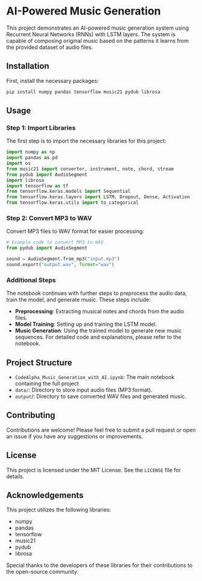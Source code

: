 # AI-Powered Music Generation

This project demonstrates an AI-powered music generation system using Recurrent Neural Networks (RNNs) with LSTM layers. The system is capable of composing original music based on the patterns it learns from the provided dataset of audio files.

## Installation

First, install the necessary packages:

```bash
pip install numpy pandas tensorflow music21 pydub librosa
```
## Usage 
### Step 1: Import Libraries

The first step is to import the necessary libraries for this project:
```python
import numpy as np
import pandas as pd
import os
from music21 import converter, instrument, note, chord, stream
from pydub import AudioSegment
import librosa
import tensorflow as tf
from tensorflow.keras.models import Sequential
from tensorflow.keras.layers import LSTM, Dropout, Dense, Activation
from tensorflow.keras.utils import to_categorical
```
### Step 2: Convert MP3 to WAV
Convert MP3 files to WAV format for easier processing:
```python
# Example code to convert MP3 to WAV
from pydub import AudioSegment

sound = AudioSegment.from_mp3("input.mp3")
sound.export("output.wav", format="wav")
```
### Additional Steps

The notebook continues with further steps to preprocess the audio data, train the model, and generate music. These steps include:

- **Preprocessing**: Extracting musical notes and chords from the audio files.
- **Model Training**: Setting up and training the LSTM model.
- **Music Generation**: Using the trained model to generate new music sequences.
For detailed code and explanations, please refer to the notebook.

## Project Structure
- `CodeAlpha_Music_Generation_with_AI.ipynb`:  The main notebook containing the full project
- `data/`: Directory to store input audio files (MP3 format).
- `output`/: Directory to save converted WAV files and generated music.

## Contributing
Contributions are welcome! Please feel free to submit a pull request or open an issue if you have any suggestions or improvements.

## License 
This project is licensed under the MIT License. See the `LICENSE` file for details.

## Acknowledgements
This project utilizes the following libraries:

- numpy
- pandas
- tensorflow
- music21
- pydub
- librosa

Special thanks to the developers of these libraries for their contributions to the open-source community.

